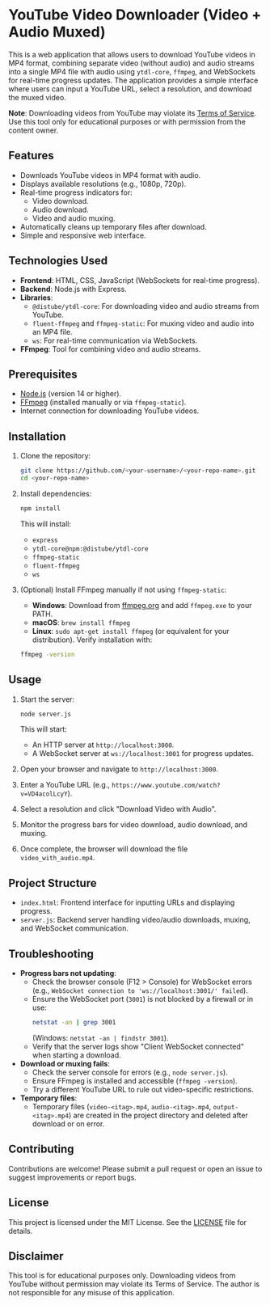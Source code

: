 # YouTube Video Downloader (Video + Audio Muxed)

This is a web application that allows users to download YouTube videos in MP4 format, combining separate video (without audio) and audio streams into a single MP4 file with audio using `ytdl-core`, `ffmpeg`, and WebSockets for real-time progress updates. The application provides a simple interface where users can input a YouTube URL, select a resolution, and download the muxed video.

**Note**: Downloading videos from YouTube may violate its [Terms of Service](https://www.youtube.com/static?template=terms). Use this tool only for educational purposes or with permission from the content owner.

## Features
- Downloads YouTube videos in MP4 format with audio.
- Displays available resolutions (e.g., 1080p, 720p).
- Real-time progress indicators for:
  - Video download.
  - Audio download.
  - Video and audio muxing.
- Automatically cleans up temporary files after download.
- Simple and responsive web interface.

## Technologies Used
- **Frontend**: HTML, CSS, JavaScript (WebSockets for real-time progress).
- **Backend**: Node.js with Express.
- **Libraries**:
  - `@distube/ytdl-core`: For downloading video and audio streams from YouTube.
  - `fluent-ffmpeg` and `ffmpeg-static`: For muxing video and audio into an MP4 file.
  - `ws`: For real-time communication via WebSockets.
- **FFmpeg**: Tool for combining video and audio streams.

## Prerequisites
- [Node.js](https://nodejs.org/) (version 14 or higher).
- [FFmpeg](https://ffmpeg.org/) (installed manually or via `ffmpeg-static`).
- Internet connection for downloading YouTube videos.

## Installation
1. Clone the repository:
   ```bash
   git clone https://github.com/<your-username>/<your-repo-name>.git
   cd <your-repo-name>
   ```
2. Install dependencies:
   ```bash
   npm install
   ```
   This will install:
   - `express`
   - `ytdl-core@npm:@distube/ytdl-core`
   - `ffmpeg-static`
   - `fluent-ffmpeg`
   - `ws`

3. (Optional) Install FFmpeg manually if not using `ffmpeg-static`:
   - **Windows**: Download from [ffmpeg.org](https://ffmpeg.org/download.html) and add `ffmpeg.exe` to your PATH.
   - **macOS**: `brew install ffmpeg`
   - **Linux**: `sudo apt-get install ffmpeg` (or equivalent for your distribution).
   Verify installation with:
   ```bash
   ffmpeg -version
   ```

## Usage
1. Start the server:
   ```bash
   node server.js
   ```
   This will start:
   - An HTTP server at `http://localhost:3000`.
   - A WebSocket server at `ws://localhost:3001` for progress updates.

2. Open your browser and navigate to `http://localhost:3000`.

3. Enter a YouTube URL (e.g., `https://www.youtube.com/watch?v=VD4acolLcyY`).

4. Select a resolution and click "Download Video with Audio".

5. Monitor the progress bars for video download, audio download, and muxing.

6. Once complete, the browser will download the file `video_with_audio.mp4`.

## Project Structure
- `index.html`: Frontend interface for inputting URLs and displaying progress.
- `server.js`: Backend server handling video/audio downloads, muxing, and WebSocket communication.

## Troubleshooting
- **Progress bars not updating**:
  - Check the browser console (F12 > Console) for WebSocket errors (e.g., `WebSocket connection to 'ws://localhost:3001/' failed`).
  - Ensure the WebSocket port (`3001`) is not blocked by a firewall or in use:
    ```bash
    netstat -an | grep 3001
    ```
    (Windows: `netstat -an | findstr 3001`).
  - Verify that the server logs show "Client WebSocket connected" when starting a download.
- **Download or muxing fails**:
  - Check the server console for errors (e.g., `node server.js`).
  - Ensure FFmpeg is installed and accessible (`ffmpeg -version`).
  - Try a different YouTube URL to rule out video-specific restrictions.
- **Temporary files**:
  - Temporary files (`video-<itag>.mp4`, `audio-<itag>.mp4`, `output-<itag>.mp4`) are created in the project directory and deleted after download or on error.

## Contributing
Contributions are welcome! Please submit a pull request or open an issue to suggest improvements or report bugs.

## License
This project is licensed under the MIT License. See the [LICENSE](LICENSE) file for details.

## Disclaimer
This tool is for educational purposes only. Downloading videos from YouTube without permission may violate its Terms of Service. The author is not responsible for any misuse of this application.